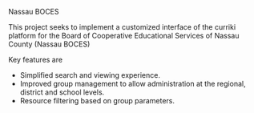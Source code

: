 Nassau BOCES

This project seeks to implement a customized interface of the curriki platform for the Board of Cooperative Educational Services of Nassau County (Nassau BOCES)

Key features are

- Simplified search and viewing experience.
- Improved group management to allow administration at the regional, district and school levels.
- Resource filtering based on group parameters.